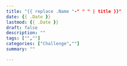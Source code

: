 ```yaml
---
title: "{{ replace .Name "-" " " | title }}"
date: {{ .Date }}
lastmod: {{ .Date }}
draft: false
description: ""
tags: ["",""]
categories: ["Challenge",""]
summary: ""

---
```



